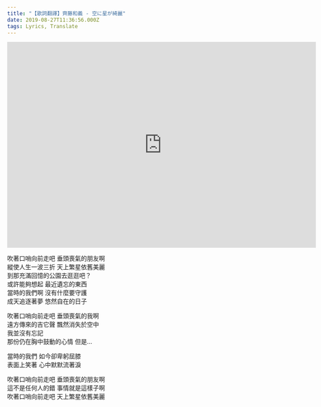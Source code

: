 ```yaml
---
title: "【歌詞翻譯】齊藤和義 - 空に星が綺麗"
date: 2019-08-27T11:36:56.000Z
tags: Lyrics, Translate
---
```


<iframe width="720" height="480" src="https://www.youtube.com/embed/V3nguLRCIA8" frameborder="0" allow="accelerometer; autoplay; clipboard-write; encrypted-media; gyroscope; picture-in-picture" allowfullscreen></iframe>

吹著口哨向前走吧 垂頭喪氣的朋友啊
<br>縱使人生一波三折 天上繁星依舊美麗
<br>到那充滿回憶的公園去逛逛吧？
<br>或許能夠想起 最近遺忘的東西
<br>當時的我們啊 沒有什麼要守護
<br>成天追逐著夢 悠然自在的日子

吹著口哨向前走吧 垂頭喪氣的我啊
<br>遠方傳來的吉它聲 飄然消失於空中
<br>我並沒有忘記
<br>那份仍在胸中鼓動的心情 但是…

當時的我們 如今卻卑躬屈膝
<br>表面上笑著 心中默默流著淚

吹著口哨向前走吧 垂頭喪氣的朋友啊
<br>這不是任何人的錯 事情就是這樣子啊
<br>吹著口哨向前走吧 天上繁星依舊美麗
